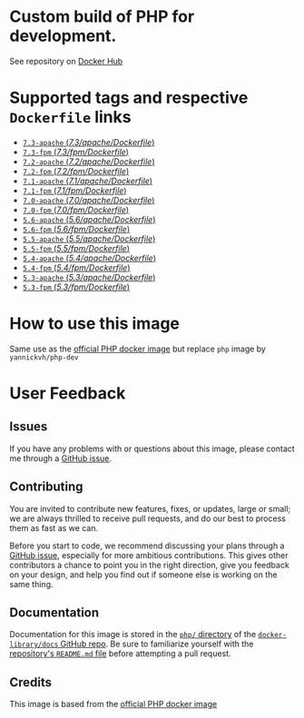 # Custom build of PHP for development.

See repository on [Docker Hub](https://hub.docker.com/r/yannickvh/php-dev/)

# Supported tags and respective `Dockerfile` links

- [ `7.3-apache` (*7.3/apache/Dockerfile*)](https://github.com/yvh/docker-php-dev/blob/master/7.3/apache/Dockerfile)
- [ `7.3-fpm` (*7.3/fpm/Dockerfile*)](https://github.com/yvh/docker-php-dev/blob/master/7.3/fpm/Dockerfile)
- [ `7.2-apache` (*7.2/apache/Dockerfile*)](https://github.com/yvh/docker-php-dev/blob/master/7.2/apache/Dockerfile)
- [ `7.2-fpm` (*7.2/fpm/Dockerfile*)](https://github.com/yvh/docker-php-dev/blob/master/7.2/fpm/Dockerfile)
- [ `7.1-apache` (*7.1/apache/Dockerfile*)](https://github.com/yvh/docker-php-dev/blob/master/7.1/apache/Dockerfile)
- [ `7.1-fpm` (*7.1/fpm/Dockerfile*)](https://github.com/yvh/docker-php-dev/blob/master/7.1/fpm/Dockerfile)
- [ `7.0-apache` (*7.0/apache/Dockerfile*)](https://github.com/yvh/docker-php-dev/blob/master/7.0/apache/Dockerfile)
- [ `7.0-fpm` (*7.0/fpm/Dockerfile*)](https://github.com/yvh/docker-php-dev/blob/master/7.0/fpm/Dockerfile)
- [ `5.6-apache` (*5.6/apache/Dockerfile*)](https://github.com/yvh/docker-php-dev/blob/master/5.6/apache/Dockerfile)
- [ `5.6-fpm` (*5.6/fpm/Dockerfile*)](https://github.com/yvh/docker-php-dev/blob/master/5.6/fpm/Dockerfile)
- [ `5.5-apache` (*5.5/apache/Dockerfile*)](https://github.com/yvh/docker-php-dev/blob/master/5.5/apache/Dockerfile)
- [ `5.5-fpm` (*5.5/fpm/Dockerfile*)](https://github.com/yvh/docker-php-dev/blob/master/5.5/fpm/Dockerfile)
- [ `5.4-apache` (*5.4/apache/Dockerfile*)](https://github.com/yvh/docker-php-dev/blob/master/5.4/apache/Dockerfile)
- [ `5.4-fpm` (*5.4/fpm/Dockerfile*)](https://github.com/yvh/docker-php-dev/blob/master/5.4/fpm/Dockerfile)
- [ `5.3-apache` (*5.3/apache/Dockerfile*)](https://github.com/yvh/docker-php-dev/blob/master/5.3/apache/Dockerfile)
- [ `5.3-fpm` (*5.3/fpm/Dockerfile*)](https://github.com/yvh/docker-php-dev/blob/master/5.3/fpm/Dockerfile)

# How to use this image

Same use as the [official PHP docker image](https://hub.docker.com/_/php/) but replace `php` image by `yannickvh/php-dev`

# User Feedback

## Issues

If you have any problems with or questions about this image, please contact me through a [GitHub issue](https://github.com/yvh/docker-php-dev/issues).

## Contributing

You are invited to contribute new features, fixes, or updates, large or small; we are always thrilled to receive pull requests, and do our best to process them as fast as we can.

Before you start to code, we recommend discussing your plans through a [GitHub issue](https://github.com/docker-library/php/issues), especially for more ambitious contributions. This gives other contributors a chance to point you in the right direction, give you feedback on your design, and help you find out if someone else is working on the same thing.

## Documentation

Documentation for this image is stored in the [`php/` directory](https://github.com/docker-library/docs/tree/master/php) of the [`docker-library/docs` GitHub repo](https://github.com/docker-library/docs). Be sure to familiarize yourself with the [repository's `README.md` file](https://github.com/docker-library/docs/blob/master/README.md) before attempting a pull request.

## Credits

This image is based from the [official PHP docker image](https://hub.docker.com/_/php/)
